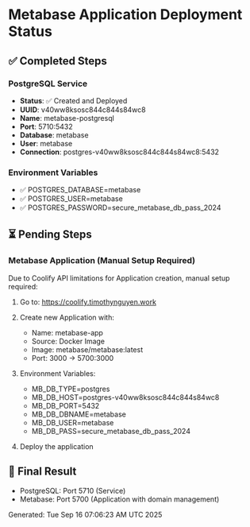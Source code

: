 # Metabase Application Deployment Status

## ✅ Completed Steps

### PostgreSQL Service
- **Status**: ✅ Created and Deployed
- **UUID**: v40ww8ksosc844c844s84wc8
- **Name**: metabase-postgresql
- **Port**: 5710:5432
- **Database**: metabase
- **User**: metabase
- **Connection**: postgres-v40ww8ksosc844c844s84wc8:5432

### Environment Variables
- ✅ POSTGRES_DATABASE=metabase
- ✅ POSTGRES_USER=metabase  
- ✅ POSTGRES_PASSWORD=secure_metabase_db_pass_2024

## ⏳ Pending Steps

### Metabase Application (Manual Setup Required)
Due to Coolify API limitations for Application creation, manual setup required:

1. Go to: https://coolify.timothynguyen.work
2. Create new Application with:
   - Name: metabase-app
   - Source: Docker Image
   - Image: metabase/metabase:latest
   - Port: 3000 → 5700:3000

3. Environment Variables:
   - MB_DB_TYPE=postgres
   - MB_DB_HOST=postgres-v40ww8ksosc844c844s84wc8
   - MB_DB_PORT=5432
   - MB_DB_DBNAME=metabase
   - MB_DB_USER=metabase
   - MB_DB_PASS=secure_metabase_db_pass_2024

4. Deploy the application

## 🎯 Final Result
- PostgreSQL: Port 5710 (Service)
- Metabase: Port 5700 (Application with domain management)

Generated: Tue Sep 16 07:06:23 AM UTC 2025
